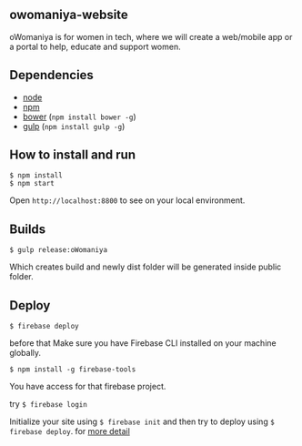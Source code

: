 ## owomaniya-website

oWomaniya is for women in tech, where we will create a web/mobile app or a portal to help, educate and support women.

## Dependencies

* [node](http://nodejs.org)
* [npm](http://npmjs.org)
* [bower](http://bower.io) (`npm install bower -g`)
* [gulp](http://gulpjs.com) (`npm install gulp -g`)

## How to install and run

```
$ npm install
$ npm start
```

Open `http://localhost:8800` to see on your local environment.

## Builds
```
$ gulp release:oWomaniya
```
Which creates build and newly dist folder will be generated inside public folder.

## Deploy
```
$ firebase deploy
```
 before that Make sure you have Firebase CLI installed on your machine globally.

```$ npm install -g firebase-tools```

You have access for that firebase project.

try ```$ firebase login```

Initialize your site using ```$ firebase init``` and then try to deploy using ```$ firebase deploy```. for [more detail](https://firebase.google.com/docs/hosting/deploying)






